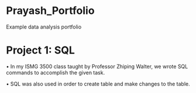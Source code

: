 # Prayash_Portfolio
Example data analysis portfolio

# Project 1: SQL
• In my ISMG 3500 class taught by Professor Zhiping Walter, we wrote SQL commands to accomplish the given task.

• SQL was also used in order to create table and make changes to the table.
